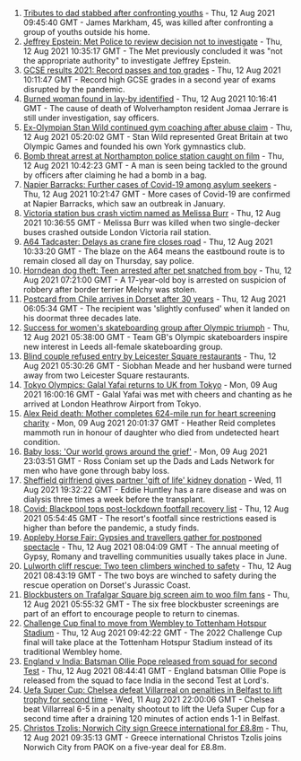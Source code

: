 1. [Tributes to dad stabbed after confronting youths](https://www.bbc.co.uk/news/uk-england-london-58186688) - Thu, 12 Aug 2021 09:45:40 GMT - James Markham, 45, was killed after confronting a group of youths outside his home.
2. [Jeffrey Epstein: Met Police to review decision not to investigate](https://www.bbc.co.uk/news/uk-england-london-58186118) - Thu, 12 Aug 2021 10:35:17 GMT - The Met previously concluded it was "not the appropriate authority" to investigate Jeffrey Epstein.
3. [GCSE results 2021: Record passes and top grades](https://www.bbc.co.uk/news/education-58174253) - Thu, 12 Aug 2021 10:11:47 GMT - Record high GCSE grades in a second year of exams disrupted by the pandemic.
4. [Burned woman found in lay-by identified](https://www.bbc.co.uk/news/uk-england-stoke-staffordshire-58185660) - Thu, 12 Aug 2021 10:16:41 GMT - The cause of death of Wolverhampton resident Jomaa Jerrare is still under investigation, say officers.
5. [Ex-Olympian Stan Wild continued gym coaching after abuse claim](https://www.bbc.co.uk/news/uk-england-york-north-yorkshire-58169460) - Thu, 12 Aug 2021 05:20:02 GMT - Stan Wild represented Great Britain at two Olympic Games and founded his own York gymnastics club.
6. [Bomb threat arrest at Northampton police station caught on film](https://www.bbc.co.uk/news/uk-england-northamptonshire-58187469) - Thu, 12 Aug 2021 10:42:23 GMT - A man is seen being tackled to the ground by officers after claiming he had a bomb in a bag.
7. [Napier Barracks: Further cases of Covid-19 among asylum seekers](https://www.bbc.co.uk/news/uk-england-kent-58186216) - Thu, 12 Aug 2021 10:21:47 GMT - More cases of Covid-19 are confirmed at Napier Barracks, which saw an outbreak in January.
8. [Victoria station bus crash victim named as Melissa Burr](https://www.bbc.co.uk/news/uk-england-london-58187859) - Thu, 12 Aug 2021 10:36:55 GMT - Melissa Burr was killed when two single-decker buses crashed outside London Victoria rail station.
9. [A64 Tadcaster: Delays as crane fire closes road](https://www.bbc.co.uk/news/uk-england-york-north-yorkshire-58184494) - Thu, 12 Aug 2021 10:33:20 GMT - The blaze on the A64 means the eastbound route is to remain closed all day on Thursday, say police.
10. [Horndean dog theft: Teen arrested after pet snatched from boy](https://www.bbc.co.uk/news/uk-england-hampshire-58183673) - Thu, 12 Aug 2021 07:21:00 GMT - A 17-year-old boy is arrested on suspicion of robbery after border terrier Melchy was stolen.
11. [Postcard from Chile arrives in Dorset after 30 years](https://www.bbc.co.uk/news/uk-england-hampshire-58179661) - Thu, 12 Aug 2021 06:05:34 GMT - The recipient was 'slightly confused' when it landed on his doormat three decades late.
12. [Success for women's skateboarding group after Olympic triumph](https://www.bbc.co.uk/news/uk-england-leeds-58178634) - Thu, 12 Aug 2021 05:38:00 GMT - Team GB's Olympic skateboarders inspire new interest in Leeds all-female skateboarding group.
13. [Blind couple refused entry by Leicester Square restaurants](https://www.bbc.co.uk/news/uk-england-london-58176720) - Thu, 12 Aug 2021 05:30:26 GMT - Siobhan Meade and her husband were turned away from two Leicester Square restaurants.
14. [Tokyo Olympics: Galal Yafai returns to UK from Tokyo](https://www.bbc.co.uk/news/uk-england-birmingham-58151399) - Mon, 09 Aug 2021 16:00:16 GMT - Galal Yafai was met with cheers and chanting as he arrived at London Heathrow Airport from Tokyo.
15. [Alex Reid death: Mother completes 624-mile run for heart screening charity](https://www.bbc.co.uk/news/uk-england-south-yorkshire-58152905) - Mon, 09 Aug 2021 20:01:37 GMT - Heather Reid completes mammoth run in honour of daughter who died from undetected heart condition.
16. [Baby loss: 'Our world grows around the grief'](https://www.bbc.co.uk/news/uk-england-london-58146834) - Mon, 09 Aug 2021 23:03:51 GMT - Ross Coniam set up the Dads and Lads Network for men who have gone through baby loss.
17. [Sheffield girlfriend gives partner 'gift of life' kidney donation](https://www.bbc.co.uk/news/uk-england-south-yorkshire-58178126) - Wed, 11 Aug 2021 19:32:22 GMT - Eddie Huntley has a rare disease and was on dialysis three times a week before the transplant.
18. [Covid: Blackpool tops post-lockdown footfall recovery list](https://www.bbc.co.uk/news/uk-england-lancashire-58170980) - Thu, 12 Aug 2021 05:54:45 GMT - The resort's footfall since restrictions eased is higher than before the pandemic, a study finds.
19. [Appleby Horse Fair: Gypsies and travellers gather for postponed spectacle](https://www.bbc.co.uk/news/uk-england-cumbria-58184220) - Thu, 12 Aug 2021 08:04:09 GMT - The annual meeting of Gypsy, Romany and travelling communities usually takes place in June.
20. [Lulworth cliff rescue: Two teen climbers winched to safety](https://www.bbc.co.uk/news/uk-england-dorset-58185121) - Thu, 12 Aug 2021 08:43:19 GMT - The two boys are winched to safety during the rescue operation on Dorset's Jurassic Coast.
21. [Blockbusters on Trafalgar Square big screen aim to woo film fans](https://www.bbc.co.uk/news/uk-england-london-58179244) - Thu, 12 Aug 2021 05:55:32 GMT - The six free blockbuster screenings are part of an effort to encourage people to return to cinemas.
22. [Challenge Cup final to move from Wembley to Tottenham Hotspur Stadium](https://www.bbc.co.uk/sport/rugby-league/58185334) - Thu, 12 Aug 2021 09:42:22 GMT - The 2022 Challenge Cup final will take place at the Tottenham Hotspur Stadium instead of its traditional Wembley home.
23. [England v India: Batsman Ollie Pope released from squad for second Test](https://www.bbc.co.uk/sport/cricket/58185438) - Thu, 12 Aug 2021 08:44:41 GMT - England batsman Ollie Pope is released from the squad to face India in the second Test at Lord's.
24. [Uefa Super Cup: Chelsea defeat Villarreal on penalties in Belfast to lift trophy for second time](https://www.bbc.co.uk/sport/football/58157867) - Wed, 11 Aug 2021 22:00:06 GMT - Chelsea beat Villarreal 6-5 in a penalty shootout to lift the Uefa Super Cup for a second time after a draining 120 minutes of action ends 1-1 in Belfast.
25. [Christos Tzolis: Norwich City sign Greece international for £8.8m](https://www.bbc.co.uk/sport/football/58185642) - Thu, 12 Aug 2021 09:35:13 GMT - Greece international Christos Tzolis joins Norwich City from PAOK on a five-year deal for £8.8m.
